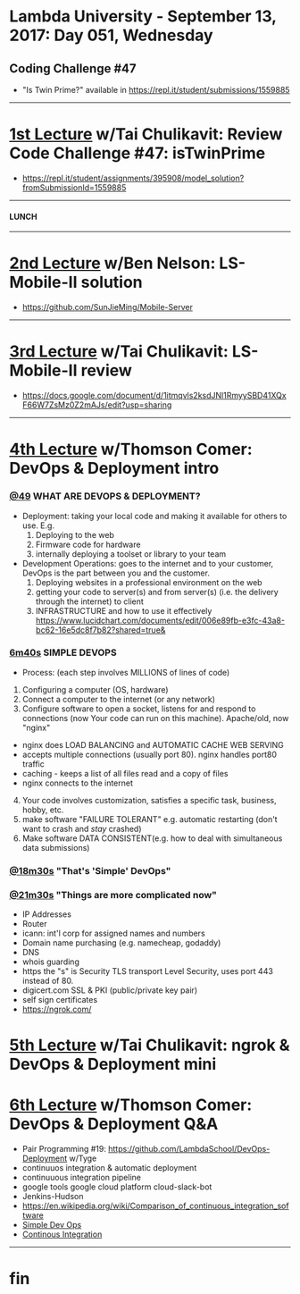 # Lambda University - September 13, 2017: Day 051, Wednesday
## Coding Challenge #47
- "Is Twin Prime?" available in https://repl.it/student/submissions/1559885
***
# [1st Lecture](https://youtu.be/wNPKVuKBWxo) w/Tai Chulikavit: Review Code Challenge #47: isTwinPrime
- https://repl.it/student/assignments/395908/model_solution?fromSubmissionId=1559885

***
#### LUNCH
***
# [2nd Lecture](https://youtu.be/u2A_7eOs0nQ) w/Ben Nelson: LS-Mobile-II solution
- https://github.com/SunJieMing/Mobile-Server

***
# [3rd Lecture](NO_VIDEO_RECORDED) w/Tai Chulikavit: LS-Mobile-II review
- https://docs.google.com/document/d/1itmqvls2ksdJNl1RmyySBD41XQxF66W7ZsMz0Z2mAJs/edit?usp=sharing

***
# [4th Lecture](https://youtu.be/vIa66wXNVOc) w/Thomson Comer: DevOps & Deployment intro
### [@49](https://youtu.be/vIa66wXNVOc?t=49s) WHAT ARE DEVOPS & DEPLOYMENT?
- Deployment: taking your local code and making it available for others to use. E.g.
  1. Deploying to the web
  2. Firmware code for hardware
  3. internally deploying a toolset or library to your team
- Development Operations: goes to the internet and to your customer, DevOps is the part between you and the customer.
  1. Deploying websites in a professional environment on the web
  2. getting your code to server(s) and from server(s) (i.e. the delivery through the internet) to client
  3. INFRASTRUCTURE and how to use it effectively
https://www.lucidchart.com/documents/edit/006e89fb-e3fc-43a8-bc62-16e5dc8f7b82?shared=true&

### [6m40s](https://youtu.be/vIa66wXNVOc?t=6m40s) SIMPLE DEVOPS
- Process: (each step involves MILLIONS of lines of code)
1. Configuring a computer (OS, hardware)
2. Connect a computer to the internet (or any network)
3. Configure software to open a socket, listens for and respond to connections (now Your code can run on this machine). Apache/old, now "nginx"
  - nginx does LOAD BALANCING and AUTOMATIC CACHE WEB SERVING
  - accepts multiple connections (usually port 80). nginx handles port80 traffic
  - caching - keeps a list of all files read and a copy of files
  - nginx connects to the internet
4. Your code involves customization, satisfies a specific task, business, hobby, etc.
5. make software "FAILURE TOLERANT" e.g. automatic restarting (don't want to crash and _stay_ crashed)
6. Make software DATA CONSISTENT(e.g. how to deal with simultaneous data submissions)

### [@18m30s](https://youtu.be/vIa66wXNVOc?=18m30s) "That's 'Simple' DevOps"

### [@21m30s](https://youtu.be/vIa66wXNVOc?t=21m30s) "Things are more complicated now"
- IP Addresses
- Router
- icann: int'l corp for assigned names and numbers
- Domain name purchasing (e.g. namecheap, godaddy)
- DNS
- whois guarding
- https the "s" is Security TLS transport Level Security, uses port 443 instead of 80.
- digicert.com SSL & PKI (public/private key pair)
- self sign certificates
- https://ngrok.com/

# [5th Lecture](VIDEO_RECORDED_NOT_POSTED) w/Tai Chulikavit: ngrok & DevOps & Deployment mini
# [6th Lecture](https://youtu.be/IPUZj48-dMg) w/Thomson Comer: DevOps & Deployment Q&A
- Pair Programming #19: https://github.com/LambdaSchool/DevOps-Deployment w/Tyge
- continuuos integration & automatic deployment
- continuuous integration pipeline
- google tools google cloud platform cloud-slack-bot
- Jenkins-Hudson
- https://en.wikipedia.org/wiki/Comparison_of_continuous_integration_software
- [Simple Dev Ops](https://www.lucidchart.com/invitations/accept/4854f86f-f03b-4877-8b27-d6caeca774f0)
- [Continous Integration](https://www.lucidchart.com/invitations/accept/bcf25fe7-0ceb-4f5c-966b-97705455d0a3)

***
# fin
